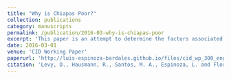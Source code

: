 ```yaml
---
title: "Why is Chiapas Poor?"
collection: publications
category: manuscripts
permalink: /publication/2016-03-why-is-chiapas-poor
excerpt: 'This paper is an attempt to determine the factors associated with the wage gap between Chiapas and the rest of Mexico. We find that Chiapas is not poor solely because it has a low endowment of factors compared to the rest of Mexico, but because the diversity of its factors of production does not allow it to produce many, more complex, goods that they could sell outside the state.'
date: 2016-03-01
venue: 'CID Working Paper'
paperurl: 'http://luis-espinoza-bardales.github.io/files/cid_wp_300_english.pdf'
citation: 'Levy, D., Hausmann, R., Santos, M. A., Espinoza, L. and Flores, M. (2016). &quot;Why is Chiapas Poor?&quot; <i>CID Working Paper</i>. No. 300.'
---
```

